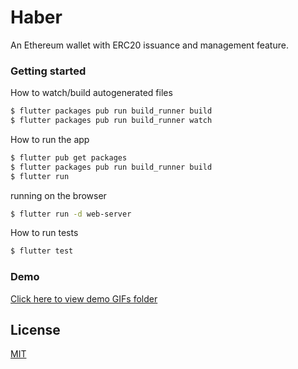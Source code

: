# Haber

An Ethereum wallet with ERC20 issuance and management feature.

### Getting started

How to watch/build autogenerated files

```bash
$ flutter packages pub run build_runner build 
$ flutter packages pub run build_runner watch
```

How to run the app

```bash
$ flutter pub get packages
$ flutter packages pub run build_runner build
$ flutter run
```

running on the browser

```bash
$ flutter run -d web-server
```

How to run tests

```bash
$ flutter test
```

### Demo
[Click here to view demo GIFs folder](https://github.com/Fenardle/haber_ethereum_wallet/tree/main/ui_gifs)



## License

[MIT](https://choosealicense.com/licenses/mit/)